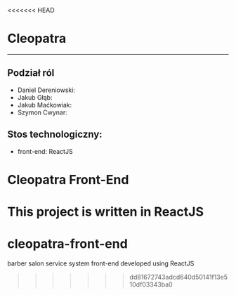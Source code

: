 <<<<<<< HEAD
# Cleopatra

---

## Podział ról
 - Daniel Dereniowski:
 - Jakub Głąb:
 - Jakub Maćkowiak:
 - Szymon Cwynar:

## Stos technologiczny:
 - front-end: ReactJS

# Cleopatra Front-End

This project is written in ReactJS
=======
# cleopatra-front-end
barber salon service system front-end developed using ReactJS
>>>>>>> dd81672743adcd640d50141f13e510df03343ba0
